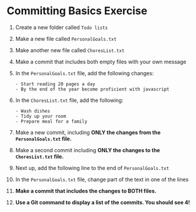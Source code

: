 # Committing Basics Exercise

1. Create a new folder called `Todo lists`
2. Make a new file called `PersonalGoals.txt`
3. Make another new file called `ChoresList.txt`
4. Make a commit that includes both empty files with your own message
5. In the `PersonalGoals.txt` file, add the following changes:
    
    ```
    - Start reading 20 pages a day 
    - By the end of the year become proficient with javascript
    ```
    
6. In the `ChoresList.txt` file, add the following:
    
    ```
    - Wash dishes
    - Tidy up your room
    - Prepare meal for a family
    ```
    
7. Make a new commit, including **ONLY the changes from the `PersonalGoals.txt` file.**  
8. Make a second commit including **ONLY the changes to the `ChoresList.txt` file.**  
9. Next up, add the following line to the end of `PersonalGoals.txt`

11. In the `PersonalGoals.txt` file, change part of the text in one of the lines
 
12. **Make a commit that includes the changes to BOTH files.** 
13. **Use a Git command to display a list of the commits. You should see 4!**